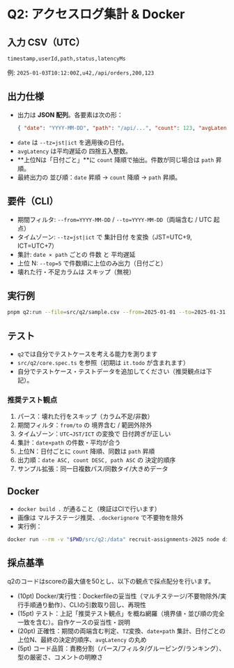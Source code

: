 # Q2: アクセスログ集計 & Docker

## 入力 CSV（UTC）

`timestamp,userId,path,status,latencyMs`

例: `2025-01-03T10:12:00Z,u42,/api/orders,200,123`

## 出力仕様

- 出力は **JSON 配列**。各要素は次の形：
  ```json
  { "date": "YYYY-MM-DD", "path": "/api/...", "count": 123, "avgLatency": 150 }
  ```
- `date` は `--tz=jst|ict` を適用後の日付。
- `avgLatency` は平均遅延の 四捨五入整数。
- **上位Nは「日付ごと」**に `count` 降順で抽出。件数が同じ場合は `path` 昇順。
- 最終出力の 並び順：`date` 昇順 → `count` 降順 → `path` 昇順。

## 要件（CLI）

- 期間フィルタ: `--from=YYYY-MM-DD` / `--to=YYYY-MM-DD`（両端含む / UTC 起点）
- タイムゾーン: `--tz=jst|ict` で 集計日付 を変換（JST=UTC+9, ICT=UTC+7）
- 集計: `date × path` ごとの 件数 と 平均遅延
- 上位 N: `--top=5` で件数順に上位のみ出力（日付ごと）
- 壊れた行・不足カラムは スキップ（無視）

## 実行例

```bash
pnpm q2:run --file=src/q2/sample.csv --from=2025-01-01 --to=2025-01-31 --tz=jst --top=3
```

## テスト

- `q2`では自分でテストケースを考える能力を測ります
- `src/q2/core.spec.ts` を参照（初期は `it.todo` が含まれます）
- 自分でテストケース・テストデータを追加してください（推奨観点は下記）。

### 推奨テスト観点

1. パース：壊れた行をスキップ（カラム不足/非数）
2. 期間フィルタ：`from/to` の 境界含む / 範囲外除外
3. タイムゾーン：`UTC→JST/ICT` の変換で 日付跨ぎが正しい
4. 集計：`date×path` の件数・平均が合う
5. 上位N：日付ごとに `count` 降順、同数は `path` 昇順
6. 出力順：`date ASC, count DESC, path ASC` の 決定的順序
7. サンプル拡張：同一日複数パス/同数タイ/大きめデータ

## Docker

- `docker build .` が通ること（検証はCIで行います）
- 画像は マルチステージ推奨、`.dockerignore` で不要物を除外
- 実行例：

```bash
docker run --rm -v "$PWD/src/q2:/data" recruit-assignments-2025 node dist/q2/main.js --file=/data/sample.csv --tz=jst --from=2025-01-01 --to=2025-01-31 --top=3
```

## 採点基準

q2のコードはscoreの最大値を50とし、以下の観点で採点配分を行います。

- (10pt) Docker/実行性：Dockerfileの妥当性（マルチステージ/不要物除外/実行手順通り動作）、CLIの引数取り回し、再現性
- (15pt) テスト：上記「推奨テスト観点」を概ね網羅（境界値・並び順の完全一致を含む）。自作ケースの妥当性・説明
- (20pt) 正確性：期間の両端含む判定、`TZ`変換、`date×path` 集計、日付ごとの上位N、最終の決定的順序、`avgLatency` の丸め
- (5pt) コード品質：責務分割（パース/フィルタ/グルーピング/ランキング）、型の厳密さ、コメントの明瞭さ
